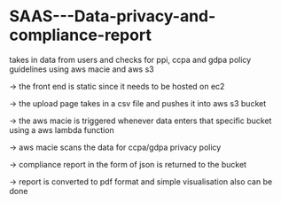 # SAAS---Data-privacy-and-compliance-report
takes in data from users and checks for ppi, ccpa and gdpa policy guidelines using aws macie and aws s3


-> the front end is static since it needs to be hosted on ec2

-> the upload page takes in a csv file and pushes it into aws s3 bucket

-> the aws macie is triggered whenever data enters that specific bucket using a aws lambda function

-> aws macie scans the data for ccpa/gdpa privacy policy

-> compliance report in the form of json is returned to the bucket

-> report is converted to pdf format and simple visualisation also can be done
